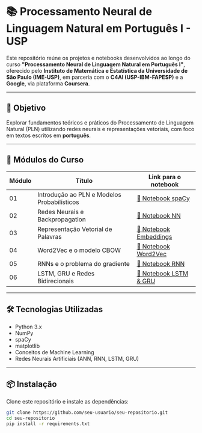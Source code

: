 # 📚 Processamento Neural de Linguagem Natural em Português I - USP

Este repositório reúne os projetos e notebooks desenvolvidos ao longo do curso **"Processamento Neural de Linguagem Natural em Português I"**, oferecido pelo **Instituto de Matemática e Estatística da Universidade de São Paulo (IME-USP)**, em parceria com o **C4AI (USP-IBM-FAPESP)** e a **Google**, via plataforma **Coursera**.

---

## 🎯 Objetivo

Explorar fundamentos teóricos e práticos do Processamento de Linguagem Natural (PLN) utilizando redes neurais e representações vetoriais, com foco em textos escritos em **português**.

---

## 🧠 Módulos do Curso

| Módulo | Título | Link para o notebook |
|-------|--------|-----------------------|
| 01 | Introdução ao PLN e Modelos Probabilísticos | [🔗 Notebook spaCy](https://colab.research.google.com/github/alan-barzilay/NLPortugues/blob/master/Semana%2001/01-Spacy.ipynb) |
| 02 | Redes Neurais e Backpropagation | [🔗 Notebook NN](https://colab.research.google.com/github/alan-barzilay/NLPortugues/blob/master/Semana%2002/02%20-%20NN%20_%20Backpropagation.ipynb) |
| 03 | Representação Vetorial de Palavras | [🔗 Notebook Embeddings](https://colab.research.google.com/github/alan-barzilay/NLPortugues/blob/master/Semana%2003/03%20-%20Embeddings.ipynb) |
| 04 | Word2Vec e o modelo CBOW | [🔗 Notebook Word2Vec](https://colab.research.google.com/github/alan-barzilay/NLPortugues/blob/master/Semana%2004/04%20-%20Word2Vec.ipynb) |
| 05 | RNNs e o problema do gradiente | [🔗 Notebook RNN](https://colab.research.google.com/github/alan-barzilay/NLPortugues/blob/master/Semana%2005/05%20-%20Vanishing%20Exploding%20Gradient.ipynb) |
| 06 | LSTM, GRU e Redes Bidirecionais | [🔗 Notebook LSTM & GRU](https://colab.research.google.com/github/alan-barzilay/NLPortugues/blob/master/Semana%2006/06%20-%20LSTM%20GRU.ipynb) |

---

## 🛠️ Tecnologias Utilizadas

- Python 3.x
- NumPy
- spaCy
- matplotlib
- Conceitos de Machine Learning
- Redes Neurais Artificiais (ANN, RNN, LSTM, GRU)

---

## 📦 Instalação

Clone este repositório e instale as dependências:

```bash
git clone https://github.com/seu-usuario/seu-repositorio.git
cd seu-repositorio
pip install -r requirements.txt
